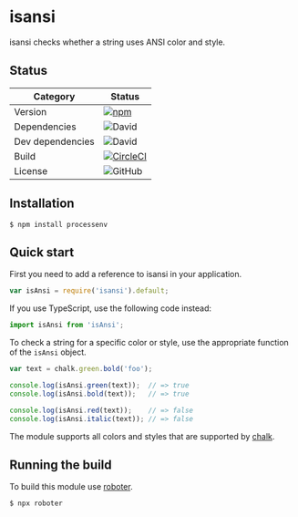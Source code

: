 # isansi

isansi checks whether a string uses ANSI color and style.

## Status

| Category         | Status                                                                                                                                   |
| ---------------- | ---------------------------------------------------------------------------------------------------------------------------------------- |
| Version          | [![npm](https://img.shields.io/npm/v/isansi)](https://www.npmjs.com/package/isansi)                                                      |
| Dependencies     | ![David](https://img.shields.io/david/thenativeweb/isansi)                                                                               |
| Dev dependencies | ![David](https://img.shields.io/david/dev/thenativeweb/isansi)                                                                           |
| Build            | [![CircleCI](https://img.shields.io/circleci/build/github/thenativeweb/isansi)](https://circleci.com/gh/thenativeweb/isansi/tree/master) |
| License          | ![GitHub](https://img.shields.io/github/license/thenativeweb/isansi)                                                                     |

## Installation

```shell
$ npm install processenv
```

## Quick start

First you need to add a reference to isansi in your application.

```javascript
var isAnsi = require('isansi').default;
```

If you use TypeScript, use the following code instead:

```typescript
import isAnsi from 'isAnsi';
```

To check a string for a specific color or style, use the appropriate function of the `isAnsi` object.

```javascript
var text = chalk.green.bold('foo');

console.log(isAnsi.green(text));  // => true
console.log(isAnsi.bold(text));   // => true

console.log(isAnsi.red(text));    // => false
console.log(isAnsi.italic(text)); // => false
```

The module supports all colors and styles that are supported by [chalk](https://github.com/sindresorhus/chalk).

## Running the build

To build this module use [roboter](https://www.npmjs.com/package/roboter).

```shell
$ npx roboter
```
